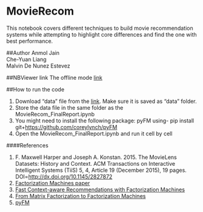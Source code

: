 # MovieRecom


This notebook covers different techniques to build movie recommendation systems while attempting to highlight core differences and find the one with best performance.

##Author
Anmol Jain<br>
Che-Yuan Liang<br>
Malvin De Nunez Estevez

##NBViewer link 
The offline mode [link](https://nbviewer.jupyter.org/github/cheyuanl/MovieRecom/blob/master/final/)


##How to run the code
1. Download “data” file from the [link](https://drive.google.com/open?id=0B8lfchtrKaRLMlBWMmJzd0gzR2c). Make sure it is saved as “data” folder.
2. Store the data file in the same folder as the MovieRecom_FinalReport.ipynb 
3. You might need to install the following package:
   pyFM using- pip install git+https://github.com/coreylynch/pyFM
4. Open the MovieRecom_FinalReport.ipynb and run it cell by cell


####References

1. F. Maxwell Harper and Joseph A. Konstan. 2015. The MovieLens Datasets: History and Context. ACM Transactions on Interactive Intelligent Systems (TiiS) 5, 4, Article 19 (December 2015), 19 pages. DOI=http://dx.doi.org/10.1145/2827872
2. [Factorization Machines paper](http://www.csie.ntu.edu.tw/~b97053/paper/Rendle2010FM.pdf)
3. [Fast Context-aware Recommendations with Factorization Machines](https://www.ismll.uni-hildesheim.de/pub/pdfs/Rendle_et_al2011-Context_Aware.pdf)
4. [From Matrix Factorization to Factorization Machines](http://www.kemaswill.com/uncategorized/from-matrix-factorization-to-factorization-machines/)
5. [pyFM](https://devhub.io/repos/pprett-pyFM)